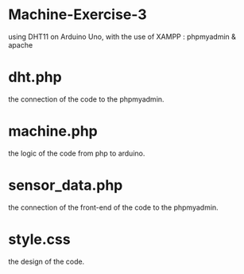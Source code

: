 # Machine-Exercise-3
using DHT11 on Arduino Uno, with the use of XAMPP : phpmyadmin &amp; apache

# dht.php
the connection of the code to the phpmyadmin. 

# machine.php
the logic of the code from php to arduino. 

# sensor_data.php
the connection of the front-end of the code to the phpmyadmin.

# style.css
the design of the code. 
